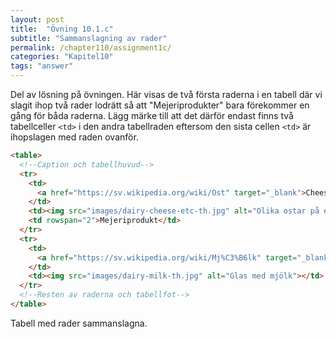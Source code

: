 ```yaml
---
layout: post
title:  "Övning 10.1.c"
subtitle: "Sammanslagning av rader"
permalink: /chapter110/assignment1c/
categories: "Kapitel10"
tags: "answer"
---
```

Del av lösning på övningen. Här visas de två första raderna i en tabell där vi slagit ihop två rader lodrätt så att "Mejeriprodukter" bara förekommer en gång för båda raderna. Lägg märke till att det därför endast finns två tabellceller `<td>` i den andra tabellraden eftersom den sista cellen `<td>` är ihopslagen med raden ovanför.

```HTML
<table>
  <!--Caption och tabellhuvud-->
  <tr>
    <td>
      <a href="https://sv.wikipedia.org/wiki/Ost" target="_blank">Cheese</a>
    </td>
    <td><img src="images/dairy-cheese-etc-th.jpg" alt="Olika ostar på ett fat"></td>
    <td rowspan="2">Mejeriprodukt</td>
  </tr>
  <tr>
    <td>
      <a href="https://sv.wikipedia.org/wiki/Mj%C3%B6lk" target="_blank">Mjölk</a>
    </td>
    <td><img src="images/dairy-milk-th.jpg" alt="Glas med mjölk"></td>
  </tr>
  <!--Resten av raderna och tabellfot-->
</table>
```
<figcaption>Tabell med rader sammanslagna.</figcaption>
